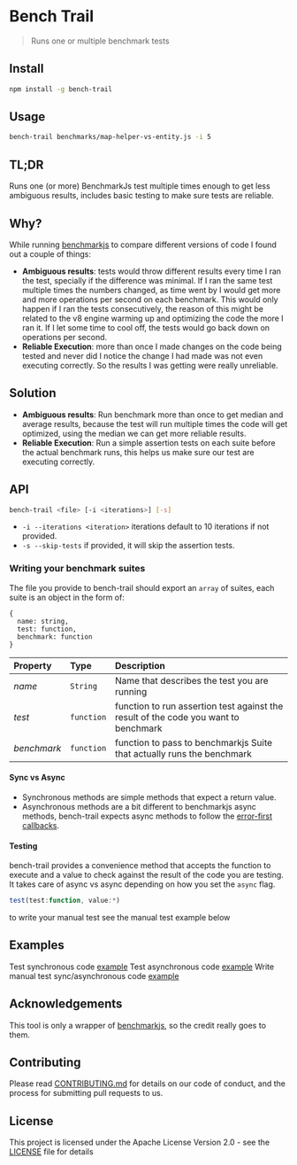 # Bench Trail

> Runs one or multiple benchmark tests

## Install

```bash
npm install -g bench-trail
```

## Usage

```bash
bench-trail benchmarks/map-helper-vs-entity.js -i 5
```

## TL;DR

Runs one (or more) BenchmarkJs test multiple times enough to get less ambiguous results, includes basic testing to make sure tests are reliable. 

## Why?

While running [benchmarkjs](https://benchmarkjs.com) to compare different versions of code I found out a couple of things:

- **Ambiguous results**: tests would throw different results every time I ran the test, specially if the difference was minimal. If I ran the same test multiple times the numbers changed, as time went by I would get more and more operations per second on each benchmark. This would only happen if I ran the tests consecutively, the reason of this might be related to the v8 engine warming up and optimizing the code the more I ran it. If I let some time to cool off, the tests would go back down on operations per second.
- **Reliable Execution**: more than once I made changes on the code being tested and never did I notice the change I had made was not even executing correctly. So the results I was getting were really unreliable.

## Solution

- **Ambiguous results**: Run benchmark more than once to get median and average results, because the test will run multiple times the code will get optimized, using the median we can get more reliable results. 
- **Reliable Execution**: Run a simple assertion tests on each suite before the actual benchmark runs, this helps us make sure our test are executing correctly. 

## API

```bash
bench-trail <file> [-i <iterations>] [-s]
```

- `-i --iterations <iteration>` iterations default to 10 iterations if not provided.
- `-s --skip-tests` if provided, it will skip the assertion tests.

### Writing your benchmark suites

The file you provide to bench-trail should export an `array` of suites, each suite is an object in the form of: 

```
{
  name: string,
  test: function,
  benchmark: function
}
```

| Property | Type | Description |
|:---|:---|:---|
| *name* | `String` | Name that describes the test you are running |
| *test* | `function` | function to run assertion test against the result of the code you want to benchmark |
| *benchmark* | `function` | function to pass to benchmarkjs Suite that actually runs the benchmark |

#### Sync vs Async

- Synchronous methods are simple methods that expect a return value.  
- Asynchronous methods are a bit different to benchmarkjs async methods, bench-trail expects async methods to follow the [error-first callbacks](https://nodejs.org/api/errors.html#errors_error_first_callbacks).

#### Testing

bench-trail provides a convenience method that accepts the function to execute and a value to check against the result of the code you are testing. It takes care of async vs async depending on how you set the `async` flag. 

```js
test(test:function, value:*)
```

to write your manual test see the manual test example below

## Examples

Test synchronous code [example](examples/array-iteration.js)
Test asynchronous code [example](examples/async-example.js)
Write manual test sync/asynchronous code [example](examples/manual-tests.js)


## Acknowledgements

This tool is only a wrapper of [benchmarkjs](https://benchmarkjs.com), so the credit really goes to them.

## <a name="contributing">Contributing</a>

Please read [CONTRIBUTING.md](https://github.com/ViacomInc/data-point/blob/master/CONTRIBUTING.md) for details on our code of conduct, and the process for submitting pull requests to us.

## <a name="license">License</a>

This project is licensed under the  Apache License Version 2.0 - see the [LICENSE](LICENSE) file for details
